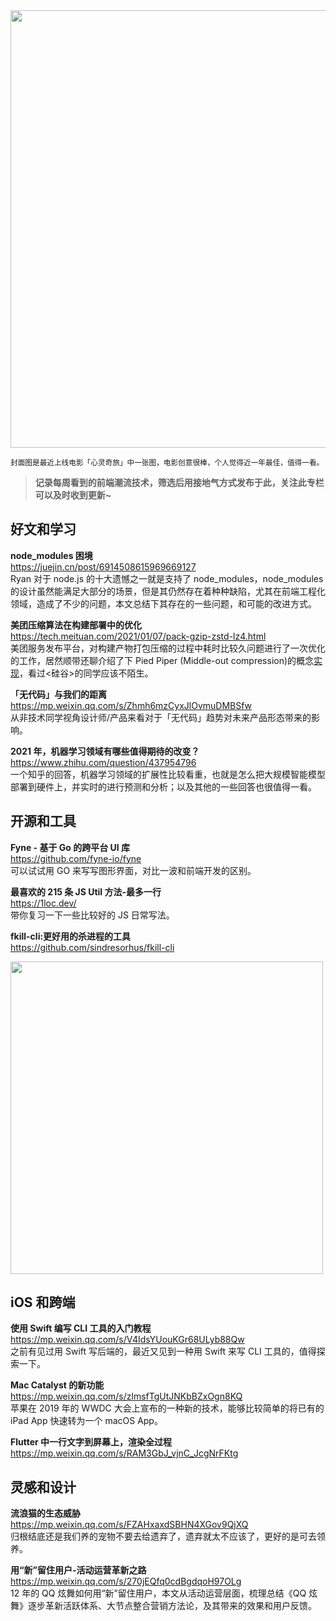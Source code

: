 <img src=https://qpluspicture.oss-cn-beijing.aliyuncs.com/qjWY4O.jpg width=700/>  

<small>封面图是最近上线电影「心灵奇旅」中一张图，电影创意很棒，个人觉得近一年最佳，值得一看。</small>  

> **记录每周看到的前端潮流技术，筛选后用接地气方式发布于此，关注此专栏可以及时收到更新~**  

## 好文和学习

**node_modules 困境**  
<https://juejin.cn/post/6914508615969669127>  
Ryan 对于 node.js 的十大遗憾之一就是支持了 node_modules，node_modules 的设计虽然能满足大部分的场景，但是其仍然存在着种种缺陷，尤其在前端工程化领域，造成了不少的问题，本文总结下其存在的一些问题，和可能的改进方式。

**美团压缩算法在构建部署中的优化**  
<https://tech.meituan.com/2021/01/07/pack-gzip-zstd-lz4.html>  
美团服务发布平台，对构建产物打包压缩的过程中耗时比较久问题进行了一次优化的工作，居然顺带还聊介绍了下 Pied Piper (Middle-out compression)的概念[实现](https://github.com/schizofreny/middle-out)，看过<硅谷>的同学应该不陌生。

**「无代码」与我们的距离**  
<https://mp.weixin.qq.com/s/Zhmh6mzCyxJlOvmuDMBSfw>  
从非技术同学视角设计师/产品来看对于「无代码」趋势对未来产品形态带来的影响。

**2021 年，机器学习领域有哪些值得期待的改变？**  
<https://www.zhihu.com/question/437954796>  
一个知乎的回答，机器学习领域的扩展性比较看重，也就是怎么把大规模智能模型部署到硬件上，并实时的进行预测和分析；以及其他的一些回答也很值得一看。

## 开源和工具

**Fyne - 基于 Go 的跨平台 UI 库**  
<https://github.com/fyne-io/fyne>  
可以试试用 GO 来写写图形界面，对比一波和前端开发的区别。

**最喜欢的 215 条 JS Util 方法-最多一行**  
<https://1loc.dev/>  
带你复习一下一些比较好的 JS 日常写法。

**fkill-cli:更好用的杀进程的工具**  
<https://github.com/sindresorhus/fkill-cli>  

<img src=https://qpluspicture.oss-cn-beijing.aliyuncs.com/UtXD1U.gif width=500/>  

## iOS 和跨端

**使用 Swift 编写 CLI 工具的入门教程**  
<https://mp.weixin.qq.com/s/V4IdsYUouKGr68ULyb88Qw>  
之前有见过用 Swift 写后端的，最近又见到一种用 Swift 来写 CLI 工具的，值得探索一下。

**Mac Catalyst 的新功能**  
<https://mp.weixin.qq.com/s/zlmsfTgUtJNKbBZxOgn8KQ>  
苹果在 2019 年的 WWDC 大会上宣布的一种新的技术，能够比较简单的将已有的 iPad App 快速转为一个 macOS App。

**Flutter 中一行文字到屏幕上，渲染全过程**  
<https://mp.weixin.qq.com/s/RAM3GbJ_vjnC_JcgNrFKtg>  

## 灵感和设计

**流浪猫的生态威胁**  
<https://mp.weixin.qq.com/s/FZAHxaxdSBHN4XGov9QjXQ>  
归根结底还是我们养的宠物不要去给遗弃了，遗弃就太不应该了，更好的是可去领养。

**用“新”留住用户-活动运营革新之路**  
<https://mp.weixin.qq.com/s/270jEQfq0cdBgdqoH97OLg>  
12 年的 QQ 炫舞如何用“新”留住用户，本文从活动运营层面，梳理总结《QQ 炫舞》逐步革新活跃体系、大节点整合营销方法论，及其带来的效果和用户反馈。
